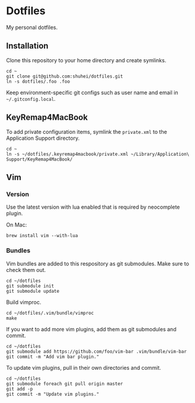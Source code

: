 # Dotfiles

My personal dotfiles.

## Installation

Clone this repository to your home directory and create symlinks.

```
cd ~
git clone git@github.com:shuhei/dotfiles.git
ln -s dotfiles/.foo .foo
```

Keep environment-specific git configs such as user name and email in `~/.gitconfig.local`.

## KeyRemap4MacBook

To add private configuration items, symlink the `private.xml` to the Application Support directory.

```
cd ~
ln -s ~/dotfiles/.keyremap4macbook/private.xml ~/Library/Application\ Support/KeyRemap4MacBook/
```

## Vim

### Version

Use the latest version with lua enabled that is required by neocomplete plugin.

On Mac:

```
brew install vim --with-lua
```

### Bundles

Vim bundles are added to this respository as git submodules. Make sure to check them out.

```
cd ~/dotfiles
git submodule init
git submodule update
```

Build vimproc.

```
cd ~/dotfiles/.vim/bundle/vimproc
make
```

If you want to add more vim plugins, add them as git submodules and commit.

```
cd ~/dotfiles
git submodule add https://github.com/foo/vim-bar .vim/bundle/vim-bar
git commit -m "Add vim bar plugin."
```

To update vim plugins, pull in their own directories and commit.

```
cd ~/dotfiles
git submodule foreach git pull origin master
git add -p
git commit -m "Update vim plugins."
```

